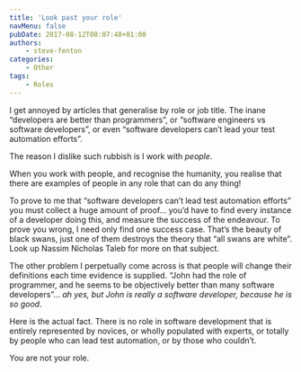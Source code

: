 ```yaml
---
title: 'Look past your role'
navMenu: false
pubDate: 2017-08-12T08:07:48+01:00
authors:
    - steve-fenton
categories:
    - Other
tags:
    - Roles
---
```


I get annoyed by articles that generalise by role or job title. The inane “developers are better than programmers”, or “software engineers vs software developers”, or even “software developers can’t lead your test automation efforts”.

The reason I dislike such rubbish is I work with *people*.

When you work with people, and recognise the humanity, you realise that there are examples of people in any role that can do any thing!

To prove to me that “software developers can’t lead test automation efforts” you must collect a huge amount of proof… you’d have to find every instance of a developer doing this, and measure the success of the endeavour. To prove you wrong, I need only find one success case. That’s the beauty of black swans, just one of them destroys the theory that “all swans are white”. Look up Nassim Nicholas Taleb for more on that subject.

The other problem I perpetually come across is that people will change their definitions each time evidence is supplied. “John had the role of programmer, and he seems to be objectively better than many software developers”… *ah yes, but John is really a software developer, because he is so good*.

Here is the actual fact. There is no role in software development that is entirely represented by novices, or wholly populated with experts, or totally by people who can lead test automation, or by those who couldn’t.

You are not your role.